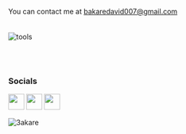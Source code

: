 You can contact me at [bakaredavid007@gmail.com](mailto:bakaredavid007@gmail.com)
<br/>
<br/>
<br/>
![tools](https://skills.thijs.gg/icons?i=react,tailwindcss,html,css,javascript,typescript,vite,mysql,mongodb,firebase,nginx,nodejs,c,python,bash,figma)


<br>
<br>



### Socials

<p align="left"> <a href="https://www.github.com/3akare" target="_blank" rel="noreferrer"><img src="https://raw.githubusercontent.com/danielcranney/readme-generator/main/public/icons/socials/github.svg" width="32" height="32" /></a> <a href="https://www.linkedin.com/in/david-bakare" target="_blank" align="center" rel="noreferrer"><img src="https://raw.githubusercontent.com/danielcranney/readme-generator/main/public/icons/socials/linkedin.svg" width="32" height="32" /></a> <a href="https://www.twitter.com/_Bakaredavid" target="_blank" rel="noreferrer"><img src="https://raw.githubusercontent.com/danielcranney/readme-generator/main/public/icons/socials/twitter.svg" width="32" height="32" /></a></p>

<!-- <p><img align="left" src="https://github-readme-stats.vercel.app/api/top-langs?username=3akare&show_icons=true&locale=en&layout=compact" alt="3akare" /></p> -->
<p><img align="center" src="https://github-readme-streak-stats.herokuapp.com/?user=3akare&" alt="3akare" /></p>
